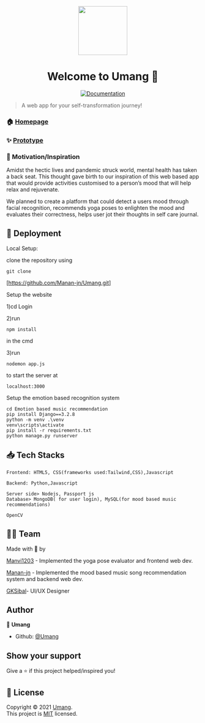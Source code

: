 <p align="center"><img align="center" src="![image](https://user-images.githubusercontent.com/77841499/136694972-7b5f5e4e-36d7-4998-9fe7-b8b7c8b93062.png)
" height="128" /></p>
<h1 align="center">Welcome to Umang 💜</h1>
<p align="center">
  <a href="" target="_blank">
    <img alt="Documentation" src="https://img.shields.io/badge/documentation-yes-brightgreen.svg" />
  </a>
 <!-- <a href="https://github.com///blob/master/LICENSE" target="_blank">
    <img alt="License: MIT" src="https://img.shields.io/badge/License-AGPL-yellow.svg" />
  </a>
  <img alt="GitHub last commit" src="https://img.shields.io/github/last-commit/Runbhumi/Runbhumi">
    <img alt="GitHub Workflow Status" src="https://img.shields.io/github/workflow/status/Runbhumi/Runbhumi/Flutter%20CI?logo=dart&logoColor=lightblue">
</p> -->

> A web app for your self-transformation journey!

### 🏠 [Homepage]()

### ✨ [Prototype](https://www.figma.com/file/PJFU10RLMTZn6pPjh1E5tb/umang-team-library?node-id=387%3A4)


### 💪 Motivation/Inspiration
<p>Amidst the hectic lives and pandemic struck world, mental health has taken a back seat. This thought gave birth to our inspiration of this web based app that would provide activities customised to a person’s mood that will help relax and rejuvenate.</p>

<p>
We planned to create a platform that could detect a users mood through facial recognition, recommends yoga poses to enlighten the mood and evaluates their correctness, helps user jot their thoughts in self care journal.</p>

## 🧪 Deployment

Local Setup:

clone the repository using 
```
git clone  
```
[https://github.com/Manan-jn/Umang.git]

Setup the website

1)cd Login

2)run 
```
npm install
```
in the cmd

3)run 
```
nodemon app.js
```
to start the server at 
```
localhost:3000
```

Setup the emotion based recognition system

```
cd Emotion based music recommendation
pip install Django==3.2.8
python -m venv .\venv
venv\scripts\activate
pip install -r requirements.txt
python manage.py runserver

```
  

## 📥 Tech Stacks 

```
Frontend: HTML5, CSS(frameworks used:Tailwind,CSS),Javascript

Backend: Python,Javascript

Server side> Nodejs, Passport js
Database> MongoDB( for user login), MySQL(for mood based music recommendations)

OpenCV

```

## 👷‍♂️ Team



Made with 💜 by 

[Manvi1203](https://github.com/Manvi1203) - Implemented the yoga pose evaluator and frontend web dev.

[Manan-jn](https://github.com/Manan-jn) - Implemented the mood based music song recommendation system and backend web dev. 

[GKSibal](https://github.com/GKSibal)- UI/UX Designer


## Author

🏢 **Umang**

- Github: [@Umang](https://github.com/Manan-jn/Umang)

## Show your support

Give a ⭐️ if this project helped/inspired you!

## 📝 License

Copyright © 2021 [Umang](https://github.com/Manan-jn/Umang).<br />
This project is [MIT]() licensed.
